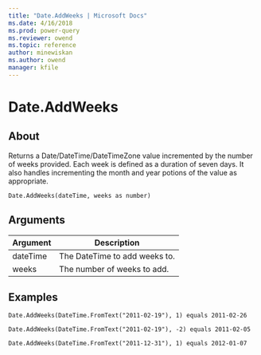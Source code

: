 ```yaml
---
title: "Date.AddWeeks | Microsoft Docs"
ms.date: 4/16/2018
ms.prod: power-query
ms.reviewer: owend
ms.topic: reference
author: minewiskan
ms.author: owend
manager: kfile
---
```

# Date.AddWeeks

  
## About  
Returns a Date/DateTime/DateTimeZone value incremented by the number of weeks provided. Each week is defined as a duration of seven days. It also handles incrementing the month and year potions of the value as appropriate.  
  
```  
Date.AddWeeks(dateTime, weeks as number)  
```  
  
## Arguments  
  
|Argument|Description|  
|------------|---------------|  
|dateTime|The DateTime to add weeks to.|  
|weeks|The number of weeks to add.|  
  
## Examples  
  
```  
Date.AddWeeks(DateTime.FromText("2011-02-19"), 1) equals 2011-02-26  
```  
  
```  
Date.AddWeeks(DateTime.FromText("2011-02-19"), -2) equals 2011-02-05  
```  
  
```  
Date.AddWeeks(DateTime.FromText("2011-12-31"), 1) equals 2012-01-07  
```  

